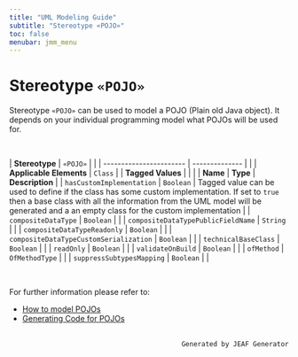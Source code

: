 ```yaml
---
title: "UML Modeling Guide"
subtitle: "Stereotype «POJO»"
toc: false
menubar: jmm_menu
---
```


# Stereotype `«POJO»`
Stereotype `«POJO»` can be used to model a POJO (Plain old Java object). It depends on your individual programming model what POJOs will be used for. 

<br>

| **Stereotype**          | `«POJO»` | |
| ----------------------- | -------------- | |
| **Applicable Elements** | `Class`        |
| **Tagged Values**       |                       |                                                                                                                                                                                                          |
| **Name**                | **Type**              | **Description**                                                                                                                                                                                          |
| `hasCustomImplementation`   | `Boolean` | Tagged value can be used to define if the class has some custom implementation. If set to `true` then a base class with all the information from the UML model will be generated and a an empty class for the custom implementation |
| `compositeDataType`   | `Boolean` |  |
| `compositeDataTypePublicFieldName`   | `String` |  |
| `compositeDataTypeReadonly`   | `Boolean` |  |
| `compositeDataTypeCustomSerialization`   | `Boolean` |  |
| `technicalBaseClass`   | `Boolean` |  |
| `readOnly`   | `Boolean` |  |
| `validateOnBuild`   | `Boolean` |  |
| `ofMethod`   | `OfMethodType` |  |
| `suppressSubtypesMapping`   | `Boolean` |  |

<br>

For further information please refer to:
- [How to model POJOs](/uml-modeling-guide/how-to-model-pojos)
- [Generating Code for POJOs](/developer-guide/code-for-pojos)


<br>

<div style="text-align: right"><code>Generated by JEAF Generator</code></div>

    